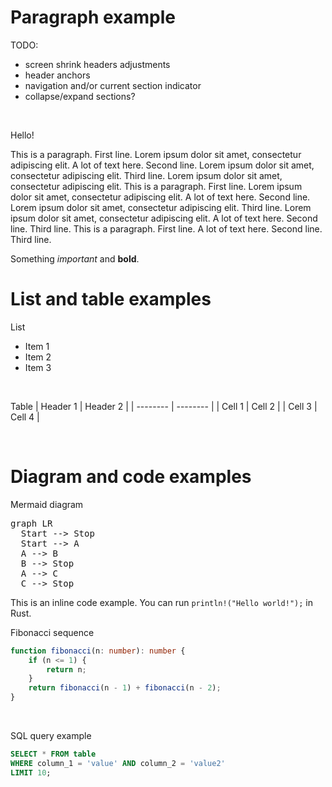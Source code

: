 # Paragraph example

TODO:

-   screen shrink headers adjustments
-   header anchors
-   navigation and/or current section indicator
-   collapse/expand sections?

</br>

Hello!
</br>

This is a paragraph. First line. Lorem ipsum dolor sit amet, consectetur adipiscing elit. A lot of text here. Second line. Lorem ipsum dolor sit amet, consectetur adipiscing elit. Third line. Lorem ipsum dolor sit amet, consectetur adipiscing elit. This is a paragraph. First line. Lorem ipsum dolor sit amet, consectetur adipiscing elit. A lot of text here. Second line. Lorem ipsum dolor sit amet, consectetur adipiscing elit. Third line. Lorem ipsum dolor sit amet, consectetur adipiscing elit.
A lot of text here. Second line.
Third line.
This is a paragraph. First line.
A lot of text here. Second line.
Third line.
</br>

Something _important_ and **bold**.
</br>

# List and table examples

List

-   Item 1
-   Item 2
-   Item 3

</br>

Table
| Header 1 | Header 2 |
| -------- | -------- |
| Cell 1 | Cell 2 |
| Cell 3 | Cell 4 |

</br>

# Diagram and code examples

Mermaid diagram

<pre class="mermaid flex justify-center mb-5">
graph LR
  Start --> Stop
  Start --> A
  A --> B
  B --> Stop
  A --> C
  C --> Stop
</pre>

This is an inline code example. You can run `println!("Hello world!");` in Rust.
</br>

Fibonacci sequence

```typescript
function fibonacci(n: number): number {
    if (n <= 1) {
        return n;
    }
    return fibonacci(n - 1) + fibonacci(n - 2);
}
```

</br>

SQL query example

```sql
SELECT * FROM table
WHERE column_1 = 'value' AND column_2 = 'value2'
LIMIT 10;
```
